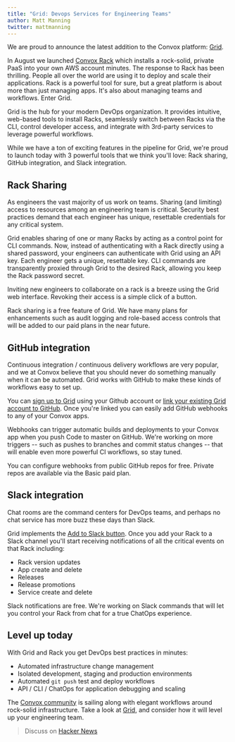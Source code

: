```yaml
---
title: "Grid: Devops Services for Engineering Teams"
author: Matt Manning
twitter: mattmanning
---
```


We are proud to announce the latest addition to the Convox platform: [Grid](https://console.convox.com).

In August we launched [Convox Rack](http://convox.com/docs/what-is-a-rack/) which installs a rock-solid, private PaaS into your own AWS account minutes. The response to Rack has been thrilling. People all over the world are using it to deploy and scale their applications. Rack is a powerful tool for sure, but a great platform is about more than just managing apps. It's also about managing teams and workflows. Enter Grid.

<!--more-->

Grid is the hub for your modern DevOps organization. It provides intuitive, web-based tools to install Racks, seamlessly switch between Racks via the CLI, control developer access, and integrate with 3rd-party services to leverage powerful workflows.

While we have a ton of exciting features in the pipeline for Grid, we're proud to launch today with 3 powerful tools that we think you'll love: Rack sharing, GitHub integration, and Slack integration.

## Rack Sharing

As engineers the vast majority of us work on teams. Sharing (and limiting) access to resources among an engineering team is critical. Security best practices demand that each engineer has unique, resettable credentials for any critical system.

Grid enables sharing of one or many Racks by acting as a control point for CLI commands. Now, instead of authenticating with a Rack directly using a shared password, your engineers can authenticate with Grid using an API key. Each engineer gets a unique, resettable key. CLI commands are transparently proxied through Grid to the desired Rack, allowing you keep the Rack password secret.

Inviting new engineers to collaborate on a rack is a breeze using the Grid web interface. Revoking their access is a simple click of a button.

Rack sharing is a free feature of Grid. We have many plans for enhancements such as audit logging and role-based access controls that will be added to our paid plans in the near future.

## GitHub integration

Continuous integration / continuous delivery workflows are very popular, and we at Convox believe that you should never do something manually when it can be automated. Grid works with GitHub to make these kinds of workflows easy to set up.

You can [sign up to Grid](https://console.convox.com/grid/signup) using your Github account or [link your existing Grid account to GitHub](https://docs.convox.com/console/integrations). Once you're linked you can easily add GitHub webhooks to any of your Convox apps.

Webhooks can trigger automatic builds and deployments to your Convox app when you push Code to master on GitHub. We're working on more triggers -- such as pushes to branches and commit status changes -- that will enable even more powerful CI workflows, so stay tuned.

You can configure webhooks from public GitHub repos for free. Private repos are available via the Basic paid plan.

## Slack integration

Chat rooms are the command centers for DevOps teams, and perhaps no chat service has more buzz these days than Slack.

Grid implements the
[Add to Slack button](http://slackhq.com/post/127498327415/addtoslack). Once you add your Rack to a Slack channel you'll start receiving notifications of all the critical events on that Rack including:

  - Rack version updates
  - App create and delete
  - Releases
  - Release promotions
  - Service create and delete

Slack notifications are free. We're working on Slack commands that will let you control your Rack from chat for a true ChatOps experience.

## Level up today

With Grid and Rack you get DevOps best practices in minutes:

- Automated infrastructure change management
- Isolated development, staging and production environments
- Automated `git push` test and deploy workflows
- API / CLI / ChatOps for application debugging and scaling

The [Convox community](https://invite.convox.com) is sailing along with elegant workflows around rock-solid infrastructure. Take a look at [Grid](https://grid.convox.com/), and consider how it will level up your engineering team.

> Discuss on [Hacker News](https://news.ycombinator.com/item?id=10603550)
